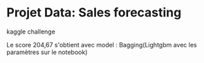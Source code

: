 # Projet Data: Sales forecasting
kaggle challenge

Le score 204,67 s'obtient avec model : Bagging(Lightgbm avec les paramètres sur le notebook)
